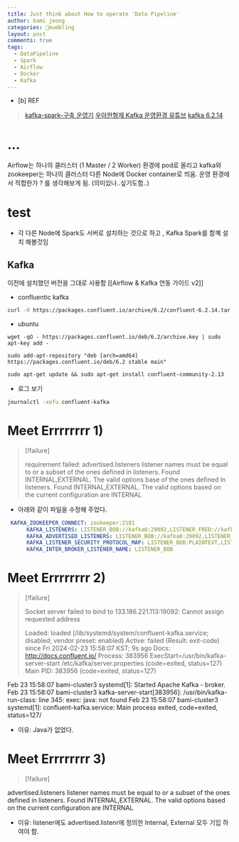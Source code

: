 ```yaml
---
title: Just think about How to operate 'Data Pipeline'
author: bami jeong
categories: mumbling
layout: post
comments: true
tags:
  - DataPipeline
  - Spark
  - Airflow
  - Docker
  - Kafka
---
```



- [b] REF
> [kafka-spark-구축 운영기](https://medium.com/team-joon/%EC%B4%88%EB%8B%B9-10000%EA%B1%B4%EC%9D%98-%EB%A1%9C%EA%B7%B8%EB%A5%BC-%EC%B2%98%EB%A6%AC%ED%95%B4%EB%B3%B4%EC%9E%90-edc9a3c620f1)
> [우아한형제 Kafka 운영환경 유튜브](https://www.youtube.com/watch?v=XyuqoWUCdGA)
> [kafka 6.2.14](https://docs.confluent.io/platform/6.2/installation/installing_cp/zip-tar.html)

# ...
Airflow는 하나의 클러스터 (1 Master / 2 Worker) 환경에 pod로 올리고 kafka와 zookeeper는 하나의 클러스터 다른 Node에 Docker container로 띄움.
운영 환경에서 적합한가 ? 를 생각해보게 됨. 
(의미있나..싶기도함..)

# test
- 각 다른 Node에 Spark도 서버로 설치하는 것으로 하고 , Kafka Spark를 함꼐 설치 해볼것임

## Kafka

이전에 설치했던 버전을 그대로 사용함 [[Airflow & Kafka 연동 가이드 v2]]

- confluentic kafka 

```bash
curl -O https://packages.confluent.io/archive/6.2/confluent-6.2.14.tar.gz
```

- ubuntu 
```
wget -qO - https://packages.confluent.io/deb/6.2/archive.key | sudo apt-key add -
```

```
sudo add-apt-repository "deb [arch=amd64] https://packages.confluent.io/deb/6.2 stable main"
```

```
sudo apt-get update && sudo apt-get install confluent-community-2.13
```

- 로그 보기
```bash
journalctl -xefu confluent-kafka
```

# Meet Errrrrrrr 1)

> [!failure] 
> 
> requirement failed: advertised.listeners listener names must be equal to or a subset of the ones defined in listeners. Found INTERNAL,EXTERNAL. The valid options base of the ones defined in listeners. Found INTERNAL,EXTERNAL. The valid options based on the current configuration are INTERNAL

- 아래와 같이 파일을 수정해 주었다.
```yaml
 KAFKA_ZOOKEEPER_CONNECT: zookeeper:2181
      KAFKA_LISTENERS: LISTENER_BOB://kafka0:29092,LISTENER_FRED://kafka0:9092,LISTENER_ALICE://kafka0:29094
      KAFKA_ADVERTISED_LISTENERS: LISTENER_BOB://kafka0:29092,LISTENER_FRED://localhost:9092,LISTENER_ALICE://never-gonna-give-you-up:29094
      KAFKA_LISTENER_SECURITY_PROTOCOL_MAP: LISTENER_BOB:PLAINTEXT,LISTENER_FRED:PLAINTEXT,LISTENER_ALICE:PLAINTEXT
      KAFKA_INTER_BROKER_LISTENER_NAME: LISTENER_BOB
```

# Meet Errrrrrrr 2)

> [!failure] 
> 
> Socket server failed to bind to 133.186.221.113:19092: Cannot assign requested address
> 
> Loaded: loaded (/lib/systemd/system/confluent-kafka.service; disabled; vendor preset: enabled)
> Active: failed (Result: exit-code) since Fri 2024-02-23 15:58:07 KST; 9s ago
> Docs: http://docs.confluent.io/
> Process: 383956 ExecStart=/usr/bin/kafka-server-start /etc/kafka/server.properties (code=exited, status=127)
   Main PID: 383956 (code=exited, status=127)
   >
   Feb 23 15:58:07 bami-cluster3 systemd[1]: Started Apache Kafka - broker.
Feb 23 15:58:07 bami-cluster3 kafka-server-start[383956]: /usr/bin/kafka-run-class: line 345: exec: java: not found
Feb 23 15:58:07 bami-cluster3 systemd[1]: confluent-kafka.service: Main process exited, code=exited, status=127/
> 

- 이유:  Java가 없었다.
# Meet Errrrrrrr 3)

> [!failure] 
> 
advertised.listeners listener names must be equal to or a subset of the ones defined in listeners. Found INTERNAL,EXTERNAL. The valid options based on the current configuration are INTERNAL

- 이유: listener에도 advertised.listenr에 정의한 Internal, External 모두 기입 하여야 함.


